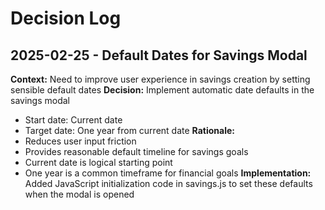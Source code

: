 # Decision Log

## 2025-02-25 - Default Dates for Savings Modal
**Context:** Need to improve user experience in savings creation by setting sensible default dates
**Decision:** Implement automatic date defaults in the savings modal
- Start date: Current date
- Target date: One year from current date
**Rationale:** 
- Reduces user input friction
- Provides reasonable default timeline for savings goals
- Current date is logical starting point
- One year is a common timeframe for financial goals
**Implementation:** Added JavaScript initialization code in savings.js to set these defaults when the modal is opened